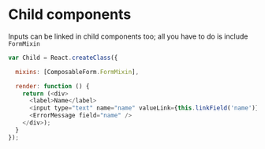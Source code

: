 # Child components

Inputs can be linked in child components too; all you have to do is include `FormMixin`

```javascript
var Child = React.createClass({

  mixins: [ComposableForm.FormMixin],

  render: function () {
    return (<div>
      <label>Name</label>
      <input type="text" name="name" valueLink={this.linkField('name')} />
      <ErrorMessage field="name" />
    </div>);
  }
});

```
